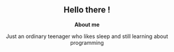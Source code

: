 <h2 align="center">Hello there ! 
</h2>

<p align="center"><strong>About me</strong></p>
<p align="center">
Just an ordinary teenager who likes sleep and still learning about programming
  <br>
</p>
